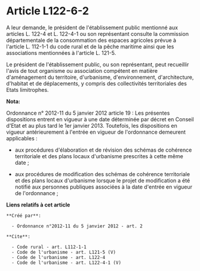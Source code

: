 # Article L122-6-2

A leur demande, le président de l'établissement public mentionné aux articles L. 122-4 et L. 122-4-1 ou son représentant
consulte la commission départementale de la consommation des espaces agricoles prévue à l'article L. 112-1-1 du code rural et
de la pêche maritime ainsi que les associations mentionnées à l'article L. 121-5. 

Le président de l'établissement public, ou son représentant, peut recueillir l'avis de tout organisme ou association
compétent en matière d'aménagement du territoire, d'urbanisme, d'environnement, d'architecture, d'habitat et de déplacements,
y compris des collectivités territoriales des Etats limitrophes.

**Nota:**

Ordonnance n° 2012-11 du 5 janvier 2012 article 19 : Les présentes dispositions entrent en vigueur à une date déterminée par
décret en Conseil d'Etat et au plus tard le 1er janvier 2013. Toutefois, les dispositions en vigueur antérieurement à
l'entrée en vigueur de l'ordonnance demeurent applicables :

- aux procédures d'élaboration et de révision des schémas de cohérence territoriale et des plans locaux d'urbanisme
prescrites à cette même date ;

- aux procédures de modification des schémas de cohérence territoriale et des plans locaux d'urbanisme lorsque le projet de
modification a été notifié aux personnes publiques associées à la date d'entrée en vigueur de l'ordonnance ;

**Liens relatifs à cet article**

	**Créé par**:

	  - Ordonnance n°2012-11 du 5 janvier 2012 - art. 2

	**Cite**:

	  - Code rural - art. L112-1-1
	  - Code de l'urbanisme - art. L121-5 (V)
	  - Code de l'urbanisme - art. L122-4
	  - Code de l'urbanisme - art. L122-4-1 (V)
